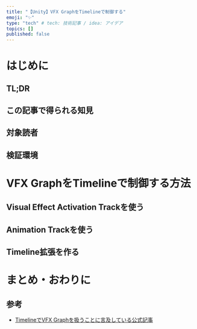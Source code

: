 ```yaml
---
title: "【Unity】VFX GraphをTimelineで制御する"
emoji: "✨"
type: "tech" # tech: 技術記事 / idea: アイデア
topics: []
published: false
---
```


# はじめに

## TL;DR

## この記事で得られる知見

## 対象読者

## 検証環境

# VFX GraphをTimelineで制御する方法

## Visual Effect Activation Trackを使う

## Animation Trackを使う

## Timeline拡張を作る

# まとめ・おわりに

## 参考

- [TimelineでVFX Graphを扱うことに言及している公式記事](https://blogs.unity3d.com/jp/2018/11/27/creating-explosive-visuals-with-the-visual-effect-graph/)